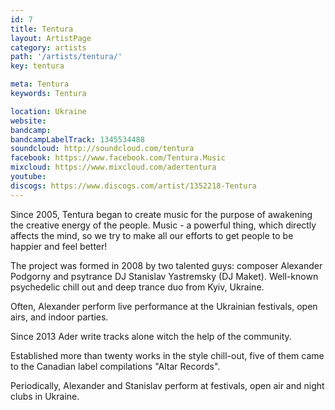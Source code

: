 ```yaml
---
id: 7
title: Tentura
layout: ArtistPage
category: artists
path: '/artists/tentura/'
key: tentura

meta: Tentura
keywords: Tentura

location: Ukraine
website: 
bandcamp: 
bandcampLabelTrack: 1345534488
soundcloud: http://soundcloud.com/tentura
facebook: https://www.facebook.com/Tentura.Music
mixcloud: https://www.mixcloud.com/adertentura
youtube: 
discogs: https://www.discogs.com/artist/1352218-Tentura
---
```


Since 2005, Tentura began to create music for the purpose of awakening the creative energy of the people. Music - a powerful thing, which directly affects the mind, so we try to make all our efforts to get people to be happier and feel better!

The project was formed in 2008 by two talented guys: composer Alexander Podgorny and psytrance DJ Stanislav Yastremsky (DJ Maket).
Well-known psychedelic chill out and deep trance duo from Kyiv, Ukraine.

Often, Alexander perform live performance at the Ukrainian festivals, open airs, and indoor parties.

Since 2013 Ader write tracks alone witch the help of the community.

Еstablished more than twenty works in the style chill-out, five of them came to the Canadian label compilations "Altar Records".

Periodically, Alexander and Stanislav perform at festivals, open air and night clubs in Ukraine.
